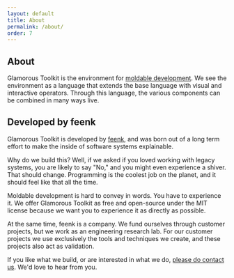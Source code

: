 ```yaml
---
layout: default
title: About
permalink: /about/
order: 7
---
```


<section id="components">
  <div class="container pt-5 pb-5 jumbotron-small">
    <div class="row">
      <div class="col-lg-8">
          <h1>About</h1>
          <p class="lead">Glamorous Toolkit is the environment for <a href="/docs/moldable">moldable development</a>. We see the environment as a language that extends the base language with visual and interactive operators. Through this language, the various components can be combined in many ways live.
          </p>
          <h2>Developed by feenk</h2>
          <p class="lead">
            Glamorous Toolkit is developed by <a href="https://feenk.com">feenk</a>, and was born out of a long term effort to make the inside of software systems explainable.
          </p>
          <p class="lead">
            Why do we build this? Well, if we asked if you loved working with legacy systems, you are likely to say "No," and you might even experience a shiver. That should change. Programming is the coolest job on the planet, and it should feel like that all the time.
          </p>
          <p class="lead">
            Moldable development is hard to convey in words. You have to experience it. We offer Glamorous Toolkit as free and open-source under the MIT license because we want you to experience it as directly as possible.
          </p>
          <p class="lead">
            At the same time, feenk is a company. We fund ourselves through customer projects, but we work as an engineering research lab. For our customer projects we use exclusively the tools and techniques we create, and these projects also act as validation.
          </p>
          <p class="lead">
            If you like what we build, or are interested in what we do, <a href="https://feenk.com">please do contact us</a>. We'd love to hear from you.
          </p>
      </div>
    </div>
  </div> <!-- container -->
</section>
